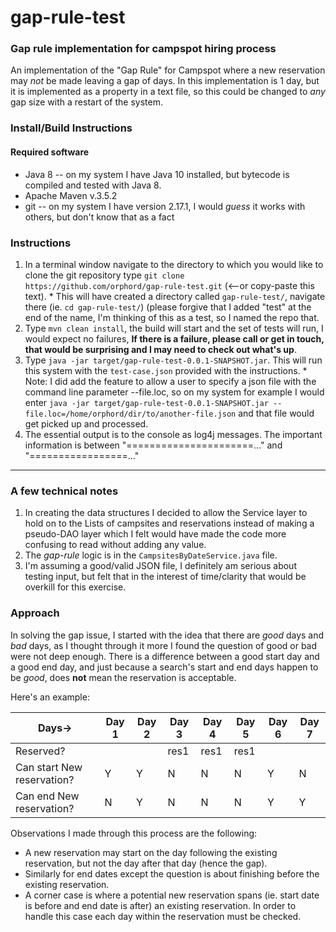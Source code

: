 # gap-rule-test
### Gap rule implementation for campspot hiring process
An implementation of the "Gap Rule" for Campspot where a new reservation may *not* be made leaving a gap of <gap> days.  In this implementation <gap> is 1 day, but it is implemented as a property in a text file, so this could be changed to *any* gap size with a restart of the system.

### Install/Build Instructions
#### Required software
   * Java 8 -- on my system I have Java 10 installed, but bytecode is compiled and tested with Java 8.
   * Apache Maven v.3.5.2
   * git -- on my system I have version 2.17.1, I would *guess* it works with others, but don't know that as a fact
   
### Instructions
   1. In a terminal window navigate to the directory to which you would like to clone the git repository type `git clone https://github.com/orphord/gap-rule-test.git` (<--or copy-paste this text).
    * This will have created a directory called `gap-rule-test/`, navigate there (ie. `cd gap-rule-test/`) (please forgive that I added "test" at the end of the name, I'm thinking of this as a test, so I named the repo that.
   2. Type `mvn clean install`, the build will start and the set of tests will run, I would expect no failures, **If there is a failure, please call or get in touch, that would be surprising and I may need to check out what's up**.
   3. Type `java -jar target/gap-rule-test-0.0.1-SNAPSHOT.jar`.  This will run this system with the `test-case.json` provided with the instructions.
     * Note: I did add the feature to allow a user to specify a json file with the command line parameter --file.loc, so on my system for example I would enter `java -jar target/gap-rule-test-0.0.1-SNAPSHOT.jar --file.loc=/home/orphord/dir/to/another-file.json` and that file would get picked up and processed.
   4. The essential output is to the console as log4j messages.  The important information is between "======================..." and "=================..."

---

### A few technical notes
1. In creating the data structures I decided to allow the Service layer to hold on to the Lists of campsites and reservations instead of making a pseudo-DAO layer which I felt would have made the code more confusing to read without adding any value.
2. The *gap-rule* logic is in the `CampsitesByDateService.java` file.
3. I'm assuming a good/valid JSON file, I definitely am serious about testing input, but felt that in the interest of time/clarity that would be overkill for this exercise.

### Approach
In solving the gap issue, I started with the idea that there are *good* days and *bad* days, as I thought through it more I found the question of good or bad were not deep enough.  There is a difference between a good start day and a good end day, and just because a search's start and end days happen to be *good*, does **not** mean the reservation is acceptable.

Here's an example:

|Days->|Day 1|Day 2|Day 3|Day 4|Day 5|Day 6|Day 7|
|---|---|---|---|---|---|---|---|
|Reserved?|||res1|res1|res1|||
|Can start New reservation?|Y|Y|N|N|N|Y|N|
|Can end New reservation?|N|Y|N|N|N|Y|Y|

Observations I made through this process are the following:
* A new reservation may start on the day following the existing reservation, but not the day after that day (hence the gap).
* Similarly for end dates except the question is about finishing before the existing reservation.
* A corner case is where a potential new reservation spans (ie. start date is before and end date is after) an existing reservation. In order to handle this case each day within the reservation must be checked.

